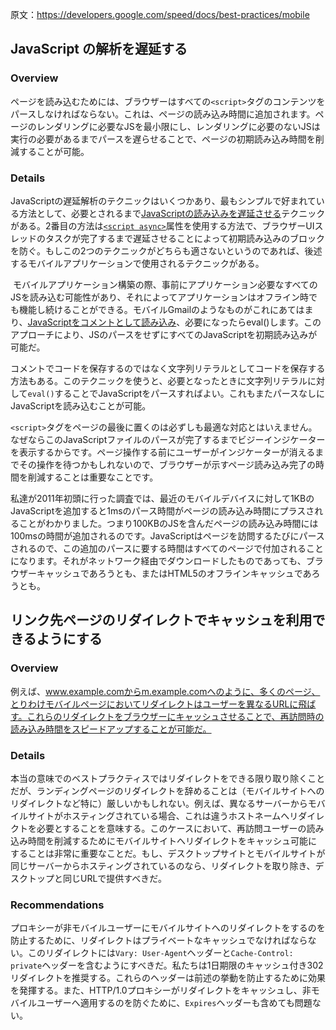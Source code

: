 原文：https://developers.google.com/speed/docs/best-practices/mobile


## JavaScript の解析を遅延する

### Overview

ページを読み込むためには、ブラウザーはすべての`<script>`タグのコンテンツをパースしなければならない。これは、ページの読み込み時間に追加されます。ページのレンダリングに必要なJSを最小限にし、レンダリングに必要のないJSは実行の必要があるまでパースを遅らせることで、ページの初期読み込み時間を削減することが可能。

### Details

JavaScriptの遅延解析のテクニックはいくつかあり、最もシンプルで好まれている方法として、必要とされるまで[JavaScriptの読み込みを遅延させる](https://developers.google.com/speed/docs/best-practices/payload#DeferLoadingJS)テクニックがある。2番目の方法は[`<script async>`](/speed/rtt/PreferAsyncResources.html)属性を使用する方法で、ブラウザーUIスレッドのタスクが完了するまで遅延させることによって初期読み込みのブロックを防ぐ。もしこの2つのテクニックがどちらも適さないというのであれば、後述するモバイルアプリケーションで使用されるテクニックがある。

 モバイルアプリケーション構築の際、事前にアプリケーション必要なすべてのJSを読み込む可能性があり、それによってアプリケーションはオフライン時でも機能し続けることができる。モバイルGmailのようなものがこれにあてはまり、[JavaScriptをコメントとして読み込み](http://googlecode.blogspot.jp/2009/09/gmail-for-mobile-html5-series-reducing.html)、必要になったらeval()します。このアプローチにより、JSのパースをせずにすべてのJavaScriptを初期読み込みが可能だ。

コメントでコードを保存するのではなく文字列リテラルとしてコードを保存する方法もある。このテクニックを使うと、必要となったときに文字列リテラルに対して`eval()`することでJavaScriptをパースすればよい。これもまたパースなしにJavaScriptを読み込むことが可能。


`<script>`タグをページの最後に置くのは必ずしも最適な対応とはいえません。なぜならこのJavaScriptファイルのパースが完了するまでビジーインジケーターを表示するからです。ページ操作する前にユーザーがインジケーターが消えるまでその操作を待つかもしれないので、ブラウザーが示すページ読み込み完了の時間を削減することは重要なことです。

私達が2011年初頭に行った調査では、最近のモバイルデバイスに対して1KBのJavaScriptを追加すると1msのパース時間がページの読み込み時間にプラスされることがわかりました。つまり100KBのJSを含んだページの読み込み時間には100msの時間が追加されるのです。JavaScriptはページを訪問するたびにパースされるので、この追加のパースに要する時間はすべてのページで付加されることになります。それがネットワーク経由でダウンロードしたものであっても、ブラウザーキャッシュであろうとも、またはHTML5のオフラインキャッシュであろうとも。


## リンク先ページのリダイレクトでキャッシュを利用できるようにする

### Overview

例えば、www.example.comからm.example.comへのように、多くのページ、とりわけモバイルページにおいてリダイレクトはユーザーを異なるURLに飛ばす。これらのリダイレクトをブラウザーにキャッシュさせることで、再訪問時の読み込み時間をスピードアップすることが可能だ。

### Details

本当の意味でのベストプラクティスではリダイレクトをできる限り取り除くことだが、ランディングページのリダイレクトを辞めることは（モバイルサイトへのリダイレクトなど特に）厳しいかもしれない。例えば、異なるサーバーからモバイルサイトがホスティングされている場合、これは違うホストネームへリダイレクトを必要とすることを意味する。このケースにおいて、再訪問ユーザーの読み込み時間を削減するためにモバイルサイトへリダイレクトをキャッシュ可能にすることは非常に重要なことだ。もし、デスクトップサイトとモバイルサイトが同じサーバーからホスティングされているのなら、リダイレクトを取り除き、デスクトップと同じURLで提供すべきだ。


### Recommendations

プロキシーが非モバイルユーザーにモバイルサイトへのリダイレクトをするのを防止するために、リダイレクトはプライベートなキャッシュでなければならない。このリダイレクトには`Vary: User-Agent`ヘッダーと`Cache-Control: private`ヘッダーを含むようにすべきだ。私たちは1日期限のキャッシュ付き302リダイレクトを推奨する。これらのヘッダーは前述の挙動を防止するために効果を発揮する。また、HTTP/1.0プロキシーがリダイレクトをキャッシュし、非モバイルユーザーへ適用するのを防ぐために、`Expires`ヘッダーも含めても問題ない。